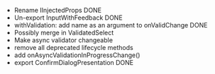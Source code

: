 - Rename IInjectedProps DONE
- Un-export InputWithFeedback DONE
- withValidation: add name as an argument to onValidChange DONE
- Possibly merge in ValidatedSelect
- Make async validator changeable
- remove all deprecated lifecycle methods
- add onAsyncValidationInProgressChange()
- export ConfirmDialogPresentation DONE

